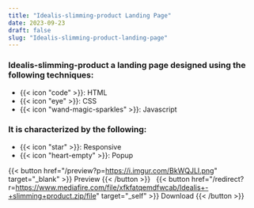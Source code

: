 ```yaml
---
title: "Idealis-slimming-product Landing Page"
date: 2023-09-23
draft: false
slug: "Idealis-slimming-product-landing-page"
---
```

### __Idealis-slimming-product__ a __landing page__ designed using the following techniques:
- {{< icon "code" >}}: HTML
- {{< icon "eye" >}}: CSS
- {{< icon "wand-magic-sparkles" >}}: Javascript  

### It is characterized by the following:
- {{< icon "star" >}}: Responsive
- {{< icon "heart-empty" >}}:  Popup

<!--adsense-->

{{< button href="/preview?p=https://i.imgur.com/BkWQJLl.png" target="_blank" >}}
Preview
{{< /button >}} &nbsp; {{< button href="/redirect?r=https://www.mediafire.com/file/xfkfatqemdfwcab/Idealis+-+slimming+product.zip/file" target="_self" >}}
Download
{{< /button >}}